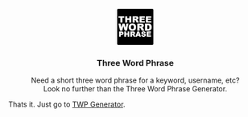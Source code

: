 <p align="center">
  <a href="https:/threewordphrase.carbondev.cf">
    <img src="https://github.com/CleverCarpet/ThreeWordPhrase/blob/main/logo.png?raw=true" alt="Logo" width=72 height=72>
  </a>

  <strong><h3 align="center">Three Word Phrase</h3></strong>

  <p align="center">
    Need a short three word phrase for a keyword, username, etc?
    <br>
    Look no further than the Three Word Phrase Generator.
  </p>
</p>

Thats it. Just go to <a href="https:/threewordphrase.carbondev.cf">TWP Generator</a>.